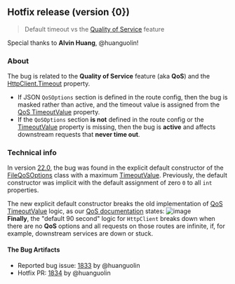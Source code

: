 ## Hotfix release (version {0})
> Default timeout vs the [Quality of Service](https://ocelot.readthedocs.io/en/latest/features/qualityofservice.html) feature

Special thanks to **Alvin Huang**, @huanguolin!

### About
The bug is related to the **Quality of Service** feature (aka **QoS**) and the [HttpClient.Timeout](https://learn.microsoft.com/en-us/dotnet/api/system.net.http.httpclient.timeout) property.
- If JSON `QoSOptions` section is defined in the route config, then the bug is masked rather than active, and the timeout value is assigned from the [QoS TimeoutValue](https://ocelot.readthedocs.io/en/latest/features/qualityofservice.html#quality-of-service:~:text=%22TimeoutValue%22%3A%205000) property.
- If the `QoSOptions` section **is not** defined in the route config or the [TimeoutValue](https://ocelot.readthedocs.io/en/latest/features/qualityofservice.html#quality-of-service:~:text=%22TimeoutValue%22%3A%205000) property is missing, then the bug is **active** and affects downstream requests that **never time out**.

### Technical info
In version [22.0](https://github.com/ThreeMammals/Ocelot/releases/tag/22.0.0), the bug was found in the explicit default constructor of the [FileQoSOptions](https://github.com/ThreeMammals/Ocelot/blob/main/src/Ocelot/Configuration/File/FileQoSOptions.cs) class with a maximum [TimeoutValue](https://github.com/ThreeMammals/Ocelot/blob/main/src/Ocelot/Configuration/File/FileQoSOptions.cs#L9). Previously, the default constructor was implicit with the default assignment of zero `0` to all `int` properties.

The new explicit default constructor breaks the old implementation of [QoS TimeoutValue](https://github.com/ThreeMammals/Ocelot/blob/main/src/Ocelot/Requester/HttpClientBuilder.cs#L53-L55) logic, as our [QoS documentation](https://ocelot.readthedocs.io/en/latest/features/qualityofservice.html#quality-of-service:~:text=If%20you%20do%20not%20add%20a%20QoS%20section%2C%20QoS%20will%20not%20be%20used%2C%20however%20Ocelot%20will%20default%20to%20a%2090%20seconds%20timeout%20on%20all%20downstream%20requests.) states:
![image](https://github.com/ThreeMammals/Ocelot/assets/12430413/2c6b2cd3-e1c6-4510-9e46-883468c140ec) <br/>
**Finally**, the "default 90 second" logic for `HttpClient` breaks down when there are no **QoS** options and all requests on those routes are infinite, if, for example, downstream services are down or stuck.

#### The Bug Artifacts
- Reported bug issue: [1833](https://github.com/ThreeMammals/Ocelot/issues/1833) by @huanguolin
- Hotfix PR: [1834](https://github.com/ThreeMammals/Ocelot/pull/1834) by @huanguolin
